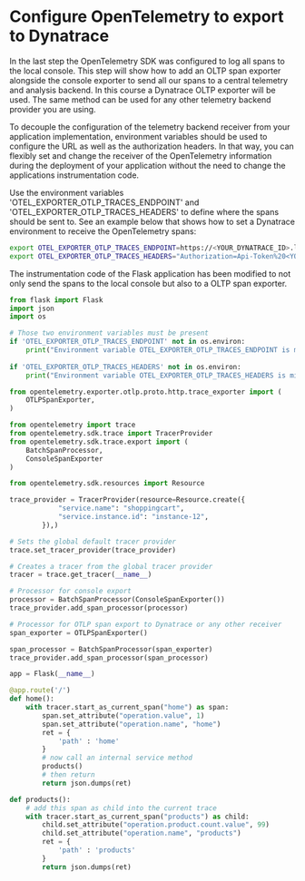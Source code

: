# Configure OpenTelemetry to export to Dynatrace

In the last step the OpenTelemetry SDK was configured to log all spans to the local console.
This step will show how to add an OLTP span exporter alongside the console exporter to send all
our spans to a central telemetry and analysis backend.
In this course a Dynatrace OLTP exporter will be used. The same method can be used for any other
telemetry backend provider you are using.

To decouple the configuration of the telemetry backend receiver from your application implementation,
environment variables should be used to configure the URL as well as the authorization headers.
In that way, you can flexibly set and change the receiver of the OpenTelemetry information during the
deployment of your application without the need to change the applications instrumentation code.

Use the environment variables 'OTEL_EXPORTER_OTLP_TRACES_ENDPOINT' and 'OTEL_EXPORTER_OTLP_TRACES_HEADERS' to define where the spans should be sent to.
See an example below that shows how to set a Dynatrace environment to receive the OpenTelemetry spans:

```bash
export OTEL_EXPORTER_OTLP_TRACES_ENDPOINT=https://<YOUR_DYNATRACE_ID>.live.dynatrace.com/api/v2/otlp/v1/traces
export OTEL_EXPORTER_OTLP_TRACES_HEADERS="Authorization=Api-Token%20<YOUR_DYNATRACE_API_TOKEN>"
```

The instrumentation code of the Flask application has been modified to not only send the spans to the local
console but also to a OLTP span exporter.

```python
from flask import Flask
import json
import os

# Those two environment variables must be present
if 'OTEL_EXPORTER_OTLP_TRACES_ENDPOINT' not in os.environ:
    print("Environment variable OTEL_EXPORTER_OTLP_TRACES_ENDPOINT is missing!")
    
if 'OTEL_EXPORTER_OTLP_TRACES_HEADERS' not in os.environ:
    print("Environment variable OTEL_EXPORTER_OTLP_TRACES_HEADERS is missing!")

from opentelemetry.exporter.otlp.proto.http.trace_exporter import (
    OTLPSpanExporter,
)

from opentelemetry import trace
from opentelemetry.sdk.trace import TracerProvider
from opentelemetry.sdk.trace.export import (
    BatchSpanProcessor,
    ConsoleSpanExporter
)

from opentelemetry.sdk.resources import Resource

trace_provider = TracerProvider(resource=Resource.create({
            "service.name": "shoppingcart",
            "service.instance.id": "instance-12",
        }),)

# Sets the global default tracer provider
trace.set_tracer_provider(trace_provider)

# Creates a tracer from the global tracer provider
tracer = trace.get_tracer(__name__)

# Processor for console export
processor = BatchSpanProcessor(ConsoleSpanExporter())
trace_provider.add_span_processor(processor)

# Processor for OTLP span export to Dynatrace or any other receiver
span_exporter = OTLPSpanExporter()

span_processor = BatchSpanProcessor(span_exporter)
trace_provider.add_span_processor(span_processor)

app = Flask(__name__)

@app.route('/')
def home():
    with tracer.start_as_current_span("home") as span:
        span.set_attribute("operation.value", 1)
        span.set_attribute("operation.name", "home")
        ret = { 
            'path' : 'home'    
        }
        # now call an internal service method
        products()
        # then return
        return json.dumps(ret)

def products():
    # add this span as child into the current trace
    with tracer.start_as_current_span("products") as child:
        child.set_attribute("operation.product.count.value", 99)
        child.set_attribute("operation.name", "products")
        ret = { 
            'path' : 'products'    
        }
        return json.dumps(ret)
```